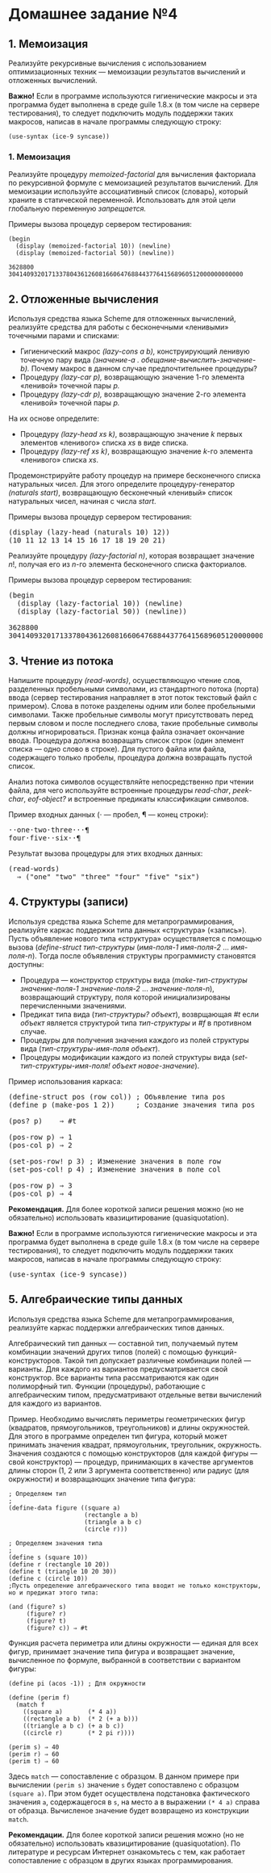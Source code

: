 # Домашнее задание №4

## 1. Мемоизация

Реализуйте рекурсивные вычисления с использованием оптимизационных техник
&mdash; мемоизации результатов вычислений и отложенных вычислений.

**Важно!** Eсли в программе используются гигиенические макросы
и эта программа будет выполнена в среде guile 1.8.x 
(в том числе на сервере тестирования),
то следует подключить модуль поддержки таких макросов,
написав в начале программы следующую строку:

    (use-syntax (ice-9 syncase))

### 1. Мемоизация

Реализуйте процедуру _memoized-factorial_ для
вычисления факториала по рекурсивной формуле
с мемоизацией результатов вычислений. Для мемоизации используйте
ассоциативный список (словарь), который храните в статической переменной.
Использовать для этой цели глобальную переменную _запрещается._

Примеры вызова процедур сервером тестирования:

    (begin
      (display (memoized-factorial 10)) (newline)
      (display (memoized-factorial 50)) (newline))
    
    3628800
    30414093201713378043612608166064768844377641568960512000000000000

## 2. Отложенные вычисления

Используя средства языка Scheme для отложенных вычислений,
реализуйте средства для работы с бесконечными &laquo;ленивыми&raquo; 
точечными парами и списками:

* Гигиенический макрос _(lazy-cons a b),_ конструирующий ленивую точечную пару вида
  _(значение-a . обещание-вычислить-значение-b)._
  Почему макрос в данном случае предпочтительнее процедуры?
* Процедуру _(lazy-car p),_ возвращающую значение 1-го элемента &laquo;ленивой&raquo; точечной пары _p._
* Процедуру _(lazy-cdr p),_ возвращающую значение 2-го элемента &laquo;ленивой&raquo; точечной пары _p._

На их основе определите:

* Процедуру <i>(lazy-head xs k)</i>, возвращающую значение <i>k</i> первых элементов
  &laquo;ленивого&raquo; списка <i>xs</i> в виде списка.
* Процедуру <i>(lazy-ref xs k)</i>, возвращающую значение <i>k</i>-го элементa
  &laquo;ленивого&raquo; списка <i>xs</i>.

Продемонстрируйте работу процедур на примере
бесконечного списка натуральных чисел. 
Для этого определите процедуру-генератор <i>(naturals start)</i>, 
возвращающую бесконечный &laquo;ленивый&raquo;
список натуральных чисел, начиная с числа <i>start</i>.

Примеры вызова процедур сервером тестирования:

<pre>
(display (lazy-head (naturals 10) 12)) 
(10 11 12 13 14 15 16 17 18 19 20 21)
</pre>

Реализуйте процедуру <i>(lazy-factorial n)</i>,
которая возвращает значение <i>n</i>!, получая его из
<i>n</i>-го элемента бесконечного списка факториалов.

Примеры вызова процедур сервером тестирования:

<pre>
(begin
  (display (lazy-factorial 10)) (newline)
  (display (lazy-factorial 50)) (newline))

3628800
30414093201713378043612608166064768844377641568960512000000000000
</pre>

## 3. Чтение из потока

Напишите процедуру <i>(read-words)</i>, осуществляющую чтение слов,
разделенных пробельными символами, из
стандартного потока (порта) ввода (сервер тестирования направляет в 
этот поток текстовый файл с примером). Слова в потоке разделены
одним или более пробельными символами. Также пробельные символы могут 
присутствовать перед первым словом и после последнего
слова, такие пробельные символы должны игнорироваться. 
Признак конца файла означает окончание ввода.
Процедура должна возвращать список строк (один элемент списка &mdash; 
одно слово в строке). 
Для пустого файла или файла, содержащего только пробелы, процедура должна
возвращать пустой список.

Анализ потока символов осуществляйте непосредственно при чтении файла,
для чего используйте встроенные процедуры <i>read-char</i>, <i>peek-char</i>, 
<i>eof-object?</i> и 
встроенные предикаты классификации символов.

Пример входных данных (&sdot; &mdash; пробел,  &para; &mdash; конец строки):
<pre>
&sdot;&sdot;one&sdot;two&sdot;three&sdot;&sdot;&sdot;&para;
four&sdot;five&sdot;&sdot;six&sdot;&sdot;&para;
</pre>

Результат вызова процедуры для этих входных данных:
<pre>
(read-words)
  &#8658; ("one" "two" "three" "four" "five" "six")
</pre>

## 4. Структуры (записи)

Используя средства языка Scheme для метапрограммирования, реализуйте каркас поддержки
типа данных &laquo;структура&raquo; (&laquo;запись&raquo;). Пусть объявление нового
типа &laquo;структура&raquo; осуществляется с помощью вызова
(<i>define-struct</i> <i>тип-структуры</i> (<i>имя-поля-1</i> <i>имя-поля-2</i> ... <i>имя-поля-n</i>). Тогда после объявления структуры программисту становятся доступны:

* Процедура &mdash; конструктор структуры вида (<i>make-тип-структуры</i> <i>значение-поля-1</i> <i>значение-поля-2</i> ... <i>значение-поля-n</i>), возвращающий структуру, поля которой инициализированы перечисленными значениями.
* Предикат типа вида (<i>тип-структуры?</i> <i>объект</i>), возврщающая <i>#t</i> если <i>объект</i> является структурой типа <i>тип-структуры</i> и <i>#f</i> в противном случае.
* Процедуры для получения значения каждого из полей структуры вида (<i>тип-структуры-имя-поля</i> <i>объект</i>).
* Процедуры модификации каждого из полей структуры вида (<i>set-тип-структуры-имя-поля!</i> <i>объект</i> <i>новое-значение</i>).

Пример использования каркаса:

<pre>
(define-struct pos (row col)) ; Объявление типа pos
(define p (make-pos 1 2))     ; Создание значения типа pos

(pos? p)    &#8658; #t

(pos-row p) &#8658; 1
(pos-col p) &#8658; 2

(set-pos-row! p 3) ; Изменение значения в поле row
(set-pos-col! p 4) ; Изменение значения в поле col

(pos-row p) &#8658; 3
(pos-col p) &#8658; 4
</pre>

<b>Рекомендация.</b> Для более короткой записи решения можно (но не обязательно) использовать квазицитирование (quasiquotation).

<b>Важно!</b> Если в программе используются гигиенические макросы и эта программа будет выполнена в среде guile 1.8.x (в том числе на сервере тестирования), то следует подключить модуль поддержки таких макросов, написав в начале программы следующую строку:

<pre>
(use-syntax (ice-9 syncase))
</pre>

## 5. Алгебраические типы данных

Используя средства языка Scheme для метапрограммирования, реализуйте каркас поддержки алгебраических типов данных.

Алгебраический тип данных — составной тип, получаемый путем комбинации значений других типов (полей) с помощью функций-конструкторов. Такой тип допускает различные комбинации полей — варианты. Для каждого из вариантов предусматривается свой конструктор. Все варианты типа рассматриваются как один полиморфный тип. Функции (процедуры), работающие с алгебраическим типом, предусматривают отдельные ветви вычислений для каждого из вариантов.

Пример. Необходимо вычислять периметры геометрических фигур (квадратов, прямоугольников, треугольников) и длины окружностей. Для этого в программе определен тип фигура, который может принимать значения квадрат, прямоугольник, треугольник, окружность. Значения создаются с помощью конструкторов (для каждой фигуры — свой конструктор) — процедур, принимающих в качестве аргументов длины сторон (1, 2 или 3 аргумента соответственно) или радиус (для окружности) и возвращающих значение типа фигура:

```
; Определяем тип
;
(define-data figure ((square a)
                     (rectangle a b)
                     (triangle a b c)
                     (circle r)))

; Определяем значения типа
;
(define s (square 10))
(define r (rectangle 10 20))
(define t (triangle 10 20 30))
(define c (circle 10))
;Пусть определение алгебраического типа вводит не только конструкторы, но и предикат этого типа:

(and (figure? s)
     (figure? r)
     (figure? t)
     (figure? c)) ⇒ #t
```

Функция расчета периметра или длины окружности — единая для всех фигур, принимает значение типа фигура и возвращает значение, вычисленное по формуле, выбранной в соответствии с вариантом фигуры:


```
(define pi (acos -1)) ; Для окружности
  
(define (perim f)
  (match f 
    ((square a)       (* 4 a))
    ((rectangle a b)  (* 2 (+ a b)))
    ((triangle a b c) (+ a b c))
    ((circle r)       (* 2 pi r))))
  
(perim s) ⇒ 40
(perim r) ⇒ 60
(perim t) ⇒ 60
```

Здесь `match` — сопоставление с образцом. В данном примере при вычислении `(perim s)` значение `s` будет сопоставлено с образцом `(square a)`. При этом будет осуществлена подстановка фактического значения `a`, содержащегося в `s`, на место а в выражении `(* 4 a)` справа от образца. Вычисленое значение будет возвращено из конструкции `match`.

<b>Рекомендации.</b> Для более короткой записи решения можно (но не обязательно) использовать квазицитирование (quasiquotation).
По литературе и ресурсам Интернет ознакомьтесь с тем, как работает сопоставление с образцом в других языках программирования.


